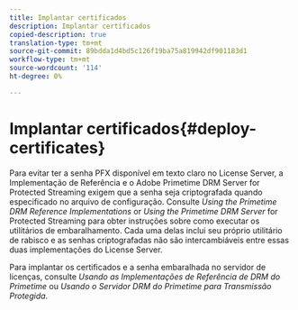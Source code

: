 ```yaml
---
title: Implantar certificados
description: Implantar certificados
copied-description: true
translation-type: tm+mt
source-git-commit: 89bdda1d4bd5c126f19ba75a819942df901183d1
workflow-type: tm+mt
source-wordcount: '114'
ht-degree: 0%

---
```



# Implantar certificados{#deploy-certificates}

Para evitar ter a senha PFX disponível em texto claro no License Server, a Implementação de Referência e o Adobe Primetime DRM Server for Protected Streaming exigem que a senha seja criptografada quando especificado no arquivo de configuração. Consulte *Using the Primetime DRM Reference Implementations* or *Using the Primetime DRM Server* for Protected Streaming para obter instruções sobre como executar os utilitários de embaralhamento. Cada uma delas inclui seu próprio utilitário de rabisco e as senhas criptografadas não são intercambiáveis entre essas duas implementações do License Server.

Para implantar os certificados e a senha embaralhada no servidor de licenças, consulte *Usando as Implementações de Referência de DRM do Primetime* ou *Usando o Servidor DRM do Primetime para Transmissão Protegida*.
